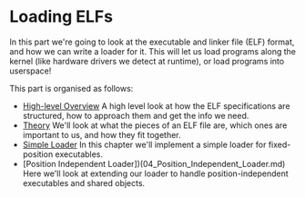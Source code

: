 # Loading ELFs

In this part we're going to look at the executable and linker file (ELF) format, and how we can write a loader for it. This will let us load programs along the kernel (like hardware drivers we detect at runtime), or load programs into userspace!

This part is organised as follows:

- [High-level Overview](01_Overview.md) A high level look at how the ELF specifications are structured, how to approach them and get the info we need.
- [Theory](02_Elf_Theory.md) We'll look at what the pieces of an ELF file are, which ones are important to us, and how they fit together.
- [Simple Loader](03_Simple_Loader.md) In this chapter we'll implement a simple loader for fixed-position executables.
- [Position Independent Loader])(04_Position_Independent_Loader.md) Here we'll look at extending our loader to handle position-independent executables and shared objects.

